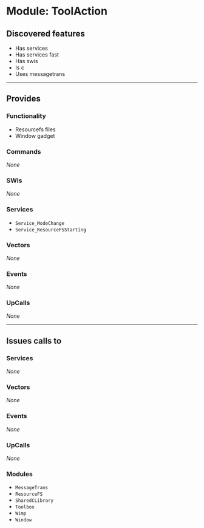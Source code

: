 # Module: ToolAction

## Discovered features


* Has services
* Has services fast
* Has swis
* Is c
* Uses messagetrans

---

## Provides

### Functionality


* Resourcefs files
* Window gadget

### Commands


*None*


### SWIs


*None*


### Services


* `Service_ModeChange`
* `Service_ResourceFSStarting`


### Vectors


*None*


### Events


*None*


### UpCalls


*None*


---

## Issues calls to

### Services


*None*


### Vectors


*None*


### Events


*None*


### UpCalls


*None*


### Modules


* `MessageTrans`
* `ResourceFS`
* `SharedCLibrary`
* `Toolbox`
* `Wimp`
* `Window`


